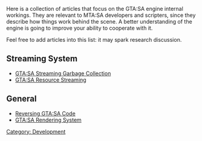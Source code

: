 Here is a collection of articles that focus on the GTA:SA engine internal workings. They are relevant to MTA:SA developers and scripters, since they describe how things work behind the scene. A better understanding of the engine is going to improve your ability to cooperate with it.

Feel free to add articles into this list: it may spark research discussion.

Streaming System
----------------

-   [GTA:SA Streaming Garbage Collection](/docs/GTA:SA_Streaming_Garbage_Collection.md "wikilink")
-   [GTA:SA Resource Streaming](/docs/GTA:SA_Resource_Streaming.md "wikilink")

General
-------

-   [Reversing GTA:SA Code](/docs/Reversing_GTA:SA_Code.md "wikilink")
-   [GTA:SA Rendering System](/docs/GTA:SA_Rendering_System.md "wikilink")

[Category: Development](/docs/Category:_Development.md "wikilink")
